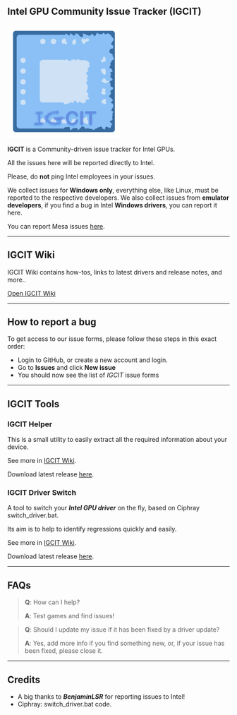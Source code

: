 ## Intel GPU Community Issue Tracker (IGCIT)

![](img/IGCIT-logo-256.png)

**IGCIT** is a Community-driven issue tracker for Intel GPUs.

All the issues here will be reported directly to Intel.

Please, do **not** ping Intel employees in your issues.

We collect issues for **Windows only**, everything else, like Linux, must be reported to the respective developers.
We also collect issues from **emulator developers**, if you find a bug in Intel **Windows drivers**, you can report it here.

You can report Mesa issues [here](https://gitlab.freedesktop.org/mesa/mesa).

---

## IGCIT Wiki

IGCIT Wiki contains how-tos, links to latest drivers and release notes, and more..

[Open IGCIT Wiki](https://github.com/IGCIT/Intel-GPU-Community-Issue-Tracker-IGCIT/wiki)

---

## How to report a bug

To get access to our issue forms, please follow these steps in this exact order:

 * Login to GitHub, or create a new account and login.
 * Go to **Issues** and click **New issue**
 * You should now see the list of _IGCIT_ issue forms

---

## IGCIT Tools


### IGCIT Helper

This is a small utility to easily extract all the required information about your device.

See more in [IGCIT Wiki](https://github.com/IGCIT/Intel-GPU-Community-Issue-Tracker-IGCIT/wiki/IGCIT-Helper).

Download latest release [here](https://github.com/IGCIT/Intel-GPU-Community-Issue-Tracker-IGCIT/releases/latest).

### IGCIT Driver Switch

A tool to switch your _**Intel GPU driver**_ on the fly, based on Ciphray switch_driver.bat.

Its aim is to help to identify regressions quickly and easily.

See more in [IGCIT Wiki](https://github.com/IGCIT/Intel-GPU-Community-Issue-Tracker-IGCIT/wiki/igcit-driver-switch).

Download latest release [here](https://github.com/IGCIT/Intel-GPU-Community-Issue-Tracker-IGCIT/releases/latest).

---

## FAQs

> **Q**: How can I help?
>
> **A**: Test games and find issues!

> **Q**: Should I update my issue if it has been fixed by a driver update?
>
> **A**: Yes, add more info if you find something new, or, if your issue has been fixed, please close it.

---


## Credits

* A big thanks to _**BenjaminLSR**_ for reporting issues to Intel!
* Ciphray: switch_driver.bat code.
